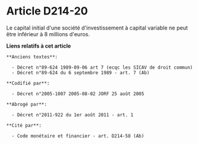 # Article D214-20

Le capital initial d'une société d'investissement à capital variable ne peut être inférieur à 8 millions d'euros.

**Liens relatifs à cet article**

	**Anciens textes**:

	  - Décret n°89-624 1989-09-06 art 7 (ecqc les SICAV de droit commun)
	  - Décret n°89-624 du 6 septembre 1989 - art. 7 (Ab)

	**Codifié par**:

	  - Décret n°2005-1007 2005-08-02 JORF 25 août 2005

	**Abrogé par**:

	  - Décret n°2011-922 du 1er août 2011 - art. 1

	**Cité par**:

	  - Code monétaire et financier - art. D214-58 (Ab)
